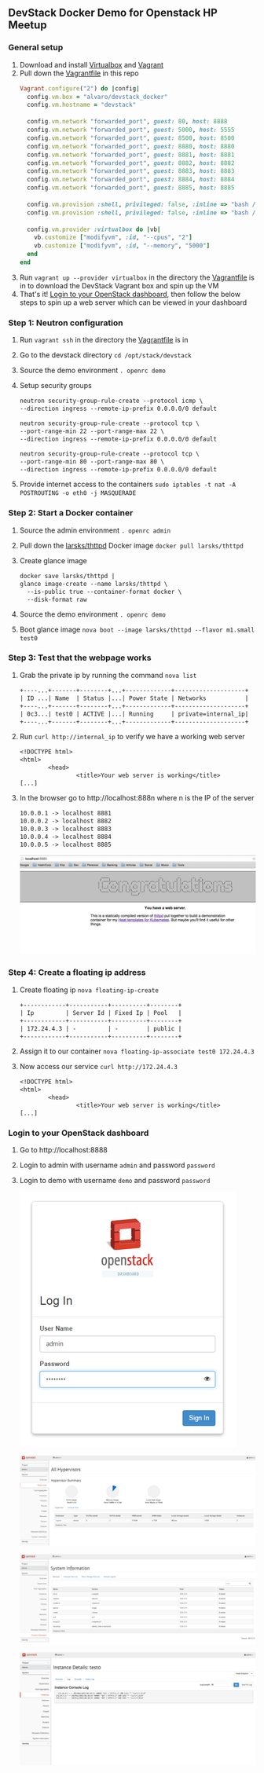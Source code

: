 ## DevStack Docker Demo for Openstack HP Meetup

### General setup
1. Download and install [Virtualbox](https://www.virtualbox.org/wiki/Downloads) and [Vagrant](https://www.vagrantup.com/downloads.html)
2. Pull down the [Vagrantfile](Vagrantfile) in this repo
   ```ruby
   Vagrant.configure("2") do |config|
     config.vm.box = "alvaro/devstack_docker"
     config.vm.hostname = "devstack"

     config.vm.network "forwarded_port", guest: 80, host: 8888
     config.vm.network "forwarded_port", guest: 5000, host: 5555
     config.vm.network "forwarded_port", guest: 8500, host: 8500
     config.vm.network "forwarded_port", guest: 8880, host: 8880
     config.vm.network "forwarded_port", guest: 8881, host: 8881
     config.vm.network "forwarded_port", guest: 8882, host: 8882
     config.vm.network "forwarded_port", guest: 8883, host: 8883
     config.vm.network "forwarded_port", guest: 8884, host: 8884
     config.vm.network "forwarded_port", guest: 8885, host: 8885

     config.vm.provision :shell, privileged: false, :inline => "bash /vagrant/scripts/provision.sh"
     config.vm.provision :shell, privileged: false, :inline => "bash /vagrant/scripts/nginx.sh"

     config.vm.provider :virtualbox do |vb|
       vb.customize ["modifyvm", :id, "--cpus", "2"]
       vb.customize ["modifyvm", :id, "--memory", "5000"]
     end
   end
   ```
3. Run `vagrant up --provider virtualbox` in the directory the [Vagrantfile](Vagrantfile) is in to download the DevStack Vagrant box and spin up the VM
4. That's it! [Login to your OpenStack dashboard](#login-to-your-openstack-dashboard), then follow the below steps to spin up a web server which can be viewed in your dashboard

### Step 1: Neutron configuration
1. Run `vagrant ssh` in the directory the [Vagrantfile](Vagrantfile) is in
2. Go to the devstack directory `cd /opt/stack/devstack`
3. Source the demo environment `. openrc demo`
4. Setup security groups

   ```
   neutron security-group-rule-create --protocol icmp \
   --direction ingress --remote-ip-prefix 0.0.0.0/0 default
   ```

   ```
   neutron security-group-rule-create --protocol tcp \
   --port-range-min 22 --port-range-max 22 \
   --direction ingress --remote-ip-prefix 0.0.0.0/0 default
   ```

   ```
   neutron security-group-rule-create --protocol tcp \
   --port-range-min 80 --port-range-max 80 \
   --direction ingress --remote-ip-prefix 0.0.0.0/0 default
   ```
5. Provide internet access to the containers `sudo iptables -t nat -A POSTROUTING -o eth0 -j MASQUERADE`

### Step 2: Start a Docker container
1. Source the admin environment `. openrc admin`
2. Pull down the [larsks/thttpd](https://registry.hub.docker.com/u/larsks/thttpd/) Docker image `docker pull larsks/thttpd`
3. Create glance image

   ```
   docker save larsks/thttpd |
   glance image-create --name larsks/thttpd \
     --is-public true --container-format docker \
     --disk-format raw
   ```
4. Source the demo environment `. openrc demo`
5. Boot glance image `nova boot --image larsks/thttpd --flavor m1.small test0`

### Step 3: Test that the webpage works
1. Grab the private ip by running the command `nova list`

   ```
   +----...+-------+--------+...+-------------+--------------------+
   | ID ...| Name  | Status |...| Power State | Networks           |
   +----...+-------+--------+...+-------------+--------------------+
   | 0c3...| test0 | ACTIVE |...| Running     | private=internal_ip|
   +----...+-------+--------+...+-------------+--------------------+
   ```
2. Run `curl http://internal_ip` to verify we have a working web server

   ```
   <!DOCTYPE html>
   <html>
           <head>
                   <title>Your web server is working</title>
   [...]
   ```
3. In the browser go to http://localhost:888n where n is the IP of the server

   ```
   10.0.0.1 -> localhost 8881
   10.0.0.2 -> localhost 8882
   10.0.0.3 -> localhost 8883
   10.0.0.4 -> localhost 8884
   10.0.0.5 -> localhost 8885
   ```

   ![screenshot/8885.png](screenshot/8885.png)

### Step 4: Create a floating ip address
1. Create floating ip `nova floating-ip-create`

   ```
   +------------+-----------+----------+--------+
   | Ip         | Server Id | Fixed Ip | Pool   |
   +------------+-----------+----------+--------+
   | 172.24.4.3 | -         | -        | public |
   +------------+-----------+----------+--------+
   ```
2. Assign it to our container `nova floating-ip-associate test0 172.24.4.3`
3. Now access our service `curl http://172.24.4.3`

   ```
   <!DOCTYPE html>
   <html>
           <head>
                   <title>Your web server is working</title>
   [...]
   ```

### Login to your OpenStack dashboard
1. Go to http://localhost:8888
2. Login to admin with username `admin` and password `password`
3. Login to demo with username `demo` and password `password`

   ![screenshot/login\_admin.png](screenshot/login_admin.png)

   ![screenshot/system\_hypervisors.png](screenshot/system_hypervisors.png)

   ![screenshot/system\_information.png](screenshot/system_information.png)

   ![screenshot/instance\_details\_test0.png](screenshot/instance_details_test0.png)

